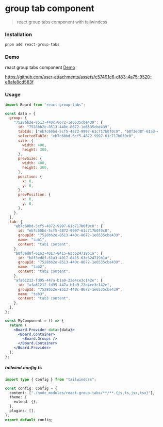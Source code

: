 # group tab component

> react group tabs component with tailwindcss

### Installation

```js
pnpm add react-group-tabs
```

### Demo

react group tabs component [Demo](https://group-tabs.vercel.app/)

https://github.com/user-attachments/assets/c57491c6-df83-4a75-9520-e8afe8cd583f

### Usage

```jsx
import Board from "react-group-tabs";

const data = {
  group: {
    "7528bb2e-8513-440c-8672-1e6535cbe439": {
      id: "7528bb2e-8513-440c-8672-1e6535cbe439",
      tabIds: ["eb7c60bd-5cf5-4872-9997-61c717b0f0c0", "b8f3ed8f-61a3-4017-8415-63c624719b1a", "afa61212-fd95-447a-b1a9-22e4ce3c142e"],
      selectedTabId: "eb7c60bd-5cf5-4872-9997-61c717b0f0c0",
      size: {
        width: 400,
        height: 300,
      },
      prevSize: {
        width: 400,
        height: 300,
      },
      position: {
        x: 0,
        y: 0,
      },
      prevPosition: {
        x: 0,
        y: 0,
      },
    },
  },
  tab: {
    "eb7c60bd-5cf5-4872-9997-61c717b0f0c0": {
      id: "eb7c60bd-5cf5-4872-9997-61c717b0f0c0",
      groupId: "7528bb2e-8513-440c-8672-1e6535cbe439",
      name: "tab1",
      content: "tab1 content",
    },
    "b8f3ed8f-61a3-4017-8415-63c624719b1a": {
      id: "b8f3ed8f-61a3-4017-8415-63c624719b1a",
      groupId: "7528bb2e-8513-440c-8672-1e6535cbe439",
      name: "tab2",
      content: "tab2 content",
    },
    "afa61212-fd95-447a-b1a9-22e4ce3c142e": {
      id: "afa61212-fd95-447a-b1a9-22e4ce3c142e",
      groupId: "7528bb2e-8513-440c-8672-1e6535cbe439",
      name: "tab3",
      content: "tab3 content",
    },
  },
};

const MyComponent = () => {
  return (
    <Board.Provider data={data}>
      <Board.Container>
        <Board.Groups />
      </Board.Container>
    </Board.Provider>
  );
};
```

##### tailwind.config.ts

```ts
import type { Config } from "tailwindcss";

const config: Config = {
  content: ["./node_modules/react-group-tabs/**/**.{js,ts,jsx,tsx}"],
  theme: {
    extend: {},
  },
  plugins: [],
};
export default config;
```

